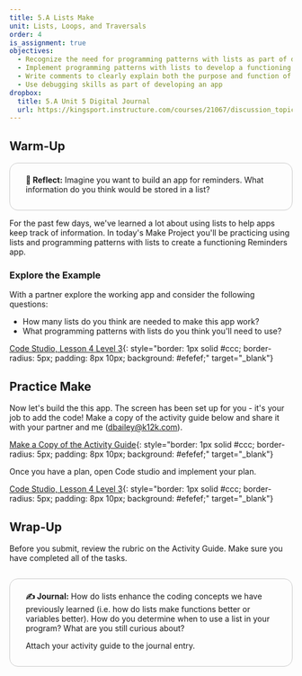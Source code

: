 ```yaml
---
title: 5.A Lists Make
unit: Lists, Loops, and Traversals
order: 4
is_assignment: true
objectives:
  - Recognize the need for programming patterns with lists as part of developing a functioning app
  - Implement programming patterns with lists to develop a functioning app
  - Write comments to clearly explain both the purpose and function of different segments of code within an app
  - Use debugging skills as part of developing an app
dropbox:
  title: 5.A Unit 5 Digital Journal
  url: https://kingsport.instructure.com/courses/21067/discussion_topics/36025
---
```


## Warm-Up

<div style="border: 1px solid #ccc; border-radius: 15px; padding: 0.5em 2em 1em 2em;">
  <p class="text-xl"><strong>🤔 Reflect:</strong> Imagine you want to build an app for reminders. What information do you think would be stored in a list?</p>
</div>

For the past few days, we've learned a lot about using lists to help apps keep track of information. In today's Make Project you'll be practicing using lists and programming patterns with lists to create a functioning Reminders app.

### Explore the Example

With a partner explore the working app and consider the following questions:

- How many lists do you think are needed to make this app work?
- What programming patterns with lists do you think you'll need to use?

[Code Studio, Lesson 4 Level 3](https://studio.code.org/s/csp5-2020/stage/4/puzzle/3){: style="border: 1px solid #ccc; border-radius: 5px; padding: 8px 10px; background: #efefef;" target="\_blank"}

## Practice Make

Now let's build the this app. The screen has been set up for you - it's your job to add the code! Make a copy of the activity guide below and share it with your partner and me (dbailey@k12k.com).

[Make a Copy of the Activity Guide](https://docs.google.com/document/d/1O1FSmEpcSJBhDrfQ-Coe3T9e1yx9iXL3vCsvwTWlqm0/edit?usp=sharing){: style="border: 1px solid #ccc; border-radius: 5px; padding: 8px 10px; background: #efefef;" target="\_blank"}

Once you have a plan, open Code studio and implement your plan.

[Code Studio, Lesson 4 Level 3](https://studio.code.org/s/csp5-2020/stage/4/puzzle/3){: style="border: 1px solid #ccc; border-radius: 5px; padding: 8px 10px; background: #efefef;" target="\_blank"}

## Wrap-Up

Before you submit, review the rubric on the Activity Guide. Make sure you have completed all of the tasks.

<div style="border: 1px solid #ccc; border-radius: 15px; padding: 0.5em 2em 1em 2em; margin: 2em 0 0 0;">
  <p class="text-xl"><strong>✍️ Journal:</strong> How do lists enhance the coding concepts we have previously learned (i.e. how do lists make functions better or variables better). How do you determine when to use a list in your program? What are you still curious about?</p>
  <p>Attach your activity guide to the journal entry.</p>
</div>
